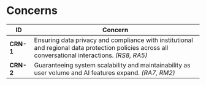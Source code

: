 # Concerns

| ID | Concern |
|----|----------|
| **CRN-1** | Ensuring data privacy and compliance with institutional and regional data protection policies across all conversational interactions. *(RS8, RA5)* |
| **CRN-2** | Guaranteeing system scalability and maintainability as user volume and AI features expand. *(RA7, RM2)* |
